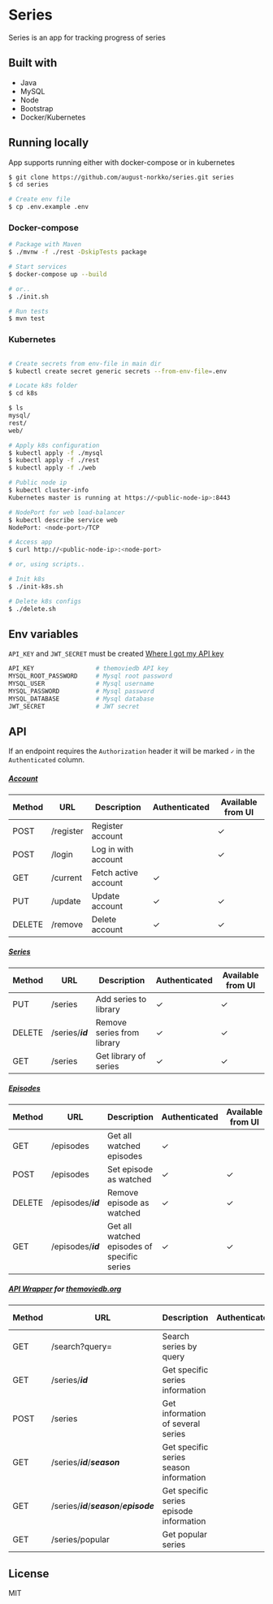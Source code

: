 # Series
Series is an app for tracking progress of series    
## Built with
- Java
- MySQL
- Node
- Bootstrap
- Docker/Kubernetes

## Running locally
App supports running either with docker-compose or in kubernetes
```bash
$ git clone https://github.com/august-norkko/series.git series
$ cd series

# Create env file
$ cp .env.example .env
```

### Docker-compose
```bash
# Package with Maven
$ ./mvnw -f ./rest -DskipTests package

# Start services
$ docker-compose up --build

# or..
$ ./init.sh

# Run tests
$ mvn test
```

### Kubernetes
```bash

# Create secrets from env-file in main dir
$ kubectl create secret generic secrets --from-env-file=.env

# Locate k8s folder
$ cd k8s

$ ls
mysql/
rest/
web/ 

# Apply k8s configuration
$ kubectl apply -f ./mysql
$ kubectl apply -f ./rest
$ kubectl apply -f ./web

# Public node ip
$ kubectl cluster-info
Kubernetes master is running at https://<public-node-ip>:8443

# NodePort for web load-balancer
$ kubectl describe service web
NodePort: <node-port>/TCP

# Access app
$ curl http://<public-node-ip>:<node-port>

# or, using scripts..

# Init k8s
$ ./init-k8s.sh

# Delete k8s configs
$ ./delete.sh
```

## Env variables
`API_KEY` and `JWT_SECRET` must be created [Where I got my API key](https://www.themoviedb.org/faq/api?language=en-US)

```bash
API_KEY                 # themoviedb API key
MYSQL_ROOT_PASSWORD     # Mysql root password
MYSQL_USER              # Mysql username
MYSQL_PASSWORD          # Mysql password
MYSQL_DATABASE          # Mysql database
JWT_SECRET              # JWT secret
```

## API
If an endpoint requires the `Authorization` header it will be marked `✓` in the `Authenticated` column.
##### [Account](https://github.com/august-norkko/series/blob/master/rest/src/main/java/net/series/rest/api/account/controller/AccountController.java)
| Method | URL       | Description    | Authenticated | Available from UI | 
|--------|-----------|---------------|------------------|-------------- |
| POST   | /register | Register account |  | ✓ |  
| POST   | /login | Log in with account |  | ✓ |  
| GET   | /current | Fetch active account | ✓ |  |  
| PUT   | /update | Update account | ✓ | ✓ |  
| DELETE   | /remove | Delete account | ✓ | ✓ |  

##### [Series](https://github.com/august-norkko/series/blob/master/rest/src/main/java/net/series/rest/api/series/controller/SeriesController.java)
| Method | URL       | Description    | Authenticated | Available from UI | 
|--------|-----------|---------------|------------------|-------------- |
| PUT   | /series   | Add series to library  |   ✓ |  ✓ |  
| DELETE   | /series/**_id_**   | Remove series from library  |   ✓ |  ✓ |  
| GET    | /series   | Get library of series  |   ✓ |  ✓ |  

##### [Episodes](https://github.com/august-norkko/series/blob/master/rest/src/main/java/net/series/rest/api/episode/controller/EpisodeController.java)
| Method | URL       | Description    | Authenticated | Available from UI | 
|--------|-----------|---------------|------------------|-------------- |
| GET    | /episodes   |  Get all watched episodes  |  ✓ |  |  
| POST    | /episodes   |  Set episode as watched    |  ✓ | ✓ |  
| DELETE    | /episodes/**_id_**   |  Remove episode as watched    |  ✓ | ✓ |  
| GET   | /episodes/**_id_**   |  Get all watched episodes of specific series |  ✓ | ✓ |  

##### [API Wrapper](https://github.com/august-norkko/series/blob/master/rest/src/main/java/net/series/rest/http/controller/HttpController.java) for [themoviedb.org](https://developers.themoviedb.org/3)
| Method | URL       | Description    | Authenticated | Available from UI | 
|--------|-----------|---------------|--------------- | ----------------| 
| GET | /search?query= | Search series by query |   |   |
| GET | /series/**_id_** | Get specific series information   |   | |
| POST | /series | Get information of several series   |   | |
| GET | /series/**_id_**/**_season_** | Get specific series season information |   | |
| GET | /series/**_id_**/**_season_**/**_episode_** | Get specific series episode information   |   | |
| GET | /series/popular | Get popular series   |   |  |

## License
MIT
